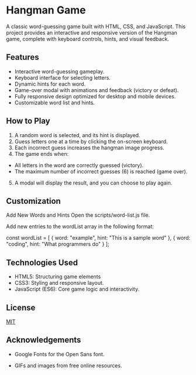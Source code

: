 
# Hangman Game

A classic word-guessing game built with HTML, CSS, and JavaScript. This project provides an interactive and responsive version of the Hangman game, complete with keyboard controls, hints, and visual feedback.




## Features

- Interactive word-guessing gameplay.
- Keyboard interface for selecting letters.
- Dynamic hints for each word.
- Game-over modal with animations and feedback (victory or defeat).
- Fully responsive design optimized for desktop and mobile devices.
- Customizable word list and hints.


## How to Play

1. A random word is selected, and its hint is displayed.
2. Guess letters one at a time by clicking the on-screen keyboard.
3. Each incorrect guess increases the hangman image progress.
4. The game ends when:
- All letters in the word are correctly guessed (victory).
- The maximum number of incorrect guesses (6) is reached (game over).
5. A modal will display the result, and you can choose to play again.
## Customization

Add New Words and Hints
Open the scripts/word-list.js file.

Add new entries to the wordList array in the following format:

const wordList = [
    { word: "example", hint: "This is a sample word" },
    { word: "coding", hint: "What programmers do" }
];
## Technologies Used

- HTML5: Structuring game elements
- CSS3: Styling and responsive layout.
- JavaScript (ES6): Core game logic and interactivity.

## License

[MIT](https://choosealicense.com/licenses/mit/)


## Acknowledgements

- Google Fonts for the Open Sans font.

- GIFs and images from free online resources.

